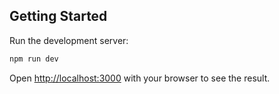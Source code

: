 ## Getting Started

Run the development server:

```bash
npm run dev
```

Open [http://localhost:3000](http://localhost:3000) with your browser to see the result.